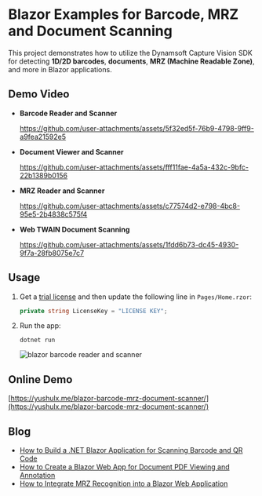 # Blazor Examples for Barcode, MRZ and Document Scanning
This project demonstrates how to utilize the Dynamsoft Capture Vision SDK for detecting **1D/2D barcodes**, **documents**, **MRZ (Machine Readable Zone)**, and more in Blazor applications.

## Demo Video
- **Barcode Reader and Scanner**

  https://github.com/user-attachments/assets/5f32ed5f-76b9-4798-9ff9-a9fea21592e5

- **Document Viewer and Scanner**
 
  https://github.com/user-attachments/assets/fff11fae-4a5a-432c-9bfc-22b1389b0156

- **MRZ Reader and Scanner**

  https://github.com/user-attachments/assets/c77574d2-e798-4bc8-95e5-2b4838c575f4

- **Web TWAIN Document Scanning**

  https://github.com/user-attachments/assets/1fdd6b73-dc45-4930-9f7a-28fb8075e7c7



## Usage
1. Get a [trial license](https://www.dynamsoft.com/customer/license/trialLicense/?product=dcv&package=cross-platform) and then update the following line in `Pages/Home.rzor`:
  
    ```csharp
    private string LicenseKey = "LICENSE KEY";
    ```
    
2. Run the app:

    ```
    dotnet run
    ```
    
    ![blazor barcode reader and scanner](https://www.dynamsoft.com/codepool/img/2024/09/dotnet-blazor-barcode-qrcode-scanner.png)

## Online Demo
[https://yushulx.me/blazor-barcode-mrz-document-scanner/](https://yushulx.me/blazor-barcode-mrz-document-scanner/)

## Blog
- [How to Build a .NET Blazor Application for Scanning Barcode and QR Code](https://www.dynamsoft.com/codepool/dotnet-blazor-barcode-qr-reader-scanner.html)
- [How to Create a Blazor Web App for Document PDF Viewing and Annotation](https://www.dynamsoft.com/codepool/blazor-document-pdf-annotation-viewer.html)
- [How to Integrate MRZ Recognition into a Blazor Web Application](https://www.dynamsoft.com/codepool/dotnet-blazor-passport-mrz-reader-scanner.html)
